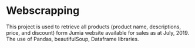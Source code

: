 # Webscrapping
This project is used to retrieve all products (product name, descriptions, price, and discount) form Jumia website available for sales as at July, 2019.
The use of Pandas, beautifulSoup, Dataframe libraries.
